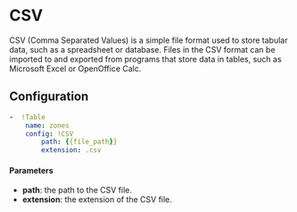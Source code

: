 # CSV

CSV (Comma Separated Values) is a simple file format used to store tabular data, such as a spreadsheet or database. Files in the CSV format can be imported to and exported from programs that store data in tables, such as Microsoft Excel or OpenOffice Calc.

## Configuration

```yaml
-  !Table
    name: zones
    config: !CSV
        path: {{file_path}} 
        extension: .csv
```
<!-- # header: false
        # separator: ';'
        # ingestion_type: append-only
 -->

 #### Parameters

 * **path**: the path to the CSV file.
 * **extension**: the extension of the CSV file.